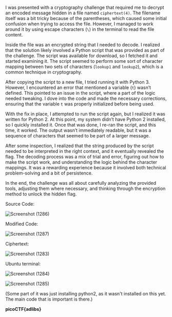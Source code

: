 I was presented with a cryptography challenge that required me to decrypt an encoded message hidden in a file named `ciphertext(4)`. The filename itself was a bit tricky because of the parentheses, which caused some initial confusion when trying to access the file. However, I managed to work around it by using escape characters (`\`) in the terminal to read the file content.

Inside the file was an encrypted string that I needed to decode. I realized that the solution likely involved a Python script that was provided as part of the challenge. The script was available for download, so I fetched it and started examining it. The script seemed to perform some sort of character mapping between two sets of characters (`lookup1` and `lookup2`), which is a common technique in cryptography.

After copying the script to a new file, I tried running it with Python 3. However, I encountered an error that mentioned a variable (`t`) wasn’t defined. This pointed to an issue in the script, where a part of the logic needed tweaking. I dove into the code and made the necessary corrections, ensuring that the variable `t` was properly initialized before being used.

With the fix in place, I attempted to run the script again, but I realized it was written for Python 2. At this point, my system didn’t have Python 2 installed, so I quickly installed it. Once that was done, I re-ran the script, and this time, it worked. The output wasn’t immediately readable, but it was a sequence of characters that seemed to be part of a larger message.

After some inspection, I realized that the string produced by the script needed to be interpreted in the right context, and it eventually revealed the flag. The decoding process was a mix of trial and error, figuring out how to make the script work, and understanding the logic behind the character mappings. It was a rewarding experience because it involved both technical problem-solving and a bit of persistence.

In the end, the challenge was all about carefully analyzing the provided tools, adjusting them where necessary, and thinking through the encryption method to unlock the hidden flag.

Source Code:

![Screenshot (1286)](https://github.com/user-attachments/assets/858cc08d-cd1e-4c17-8ec0-5db68d90937a)


Modified Code:

![Screenshot (1287)](https://github.com/user-attachments/assets/73da1fe6-90c8-46fe-a76e-a9df7a8f26de)

Ciphertext:

![Screenshot (1283)](https://github.com/user-attachments/assets/706fe8e8-307f-464c-b2bd-b4b85d0aba2f)


Ubuntu terminal:

![Screenshot (1284)](https://github.com/user-attachments/assets/41531ec4-3f0f-446a-b6ba-cfb2e73d57e0)


![Screenshot (1285)](https://github.com/user-attachments/assets/c9b9afc3-2623-4162-9811-b873ffdd27fc)

(Some part of it was just installing python2, as it wasn't installed on this yet. The main code that is important is there.)

**picoCTF{adlibs}**
